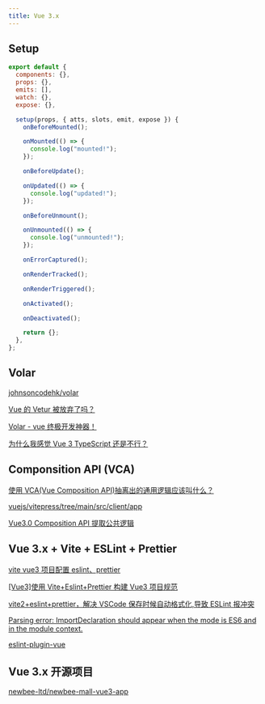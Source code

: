 ```yaml
---
title: Vue 3.x
---
```


## Setup

```js
export default {
  components: {},
  props: {},
  emits: [],
  watch: {},
  expose: {},

  setup(props, { atts, slots, emit, expose }) {
    onBeforeMounted();

    onMounted(() => {
      console.log("mounted!");
    });

    onBeforeUpdate();

    onUpdated(() => {
      console.log("updated!");
    });

    onBeforeUnmount();

    onUnmounted(() => {
      console.log("unmounted!");
    });

    onErrorCaptured();

    onRenderTracked();

    onRenderTriggered();

    onActivated();

    onDeactivated();

    return {};
  },
};
```

## Volar

[johnsoncodehk/volar](https://github.com/johnsoncodehk/volar)

[Vue 的 Vetur 被放弃了吗？](https://www.zhihu.com/question/460113658/answer/1900442618)

[Volar - vue 终极开发神器！](https://www.imooc.com/article/317810)

[为什么我感觉 Vue 3 TypeScript 还是不行？](https://www.zhihu.com/question/453332049/answer/1844784032)

## Componsition API (VCA)

[使用 VCA(Vue Composition API)抽离出的通用逻辑应该叫什么？](https://www.zhihu.com/question/412605622)

[vuejs/vitepress/tree/main/src/client/app](https://github.com/vuejs/vitepress/tree/main/src/client/app)

[Vue3.0 Composition API 提取公共逻辑](https://ljylk.cn/?p=762)

## Vue 3.x + Vite + ESLint + Prettier

[vite vue3 项目配置 eslint、prettier](https://talktocomputer.site/blogs/152/)

[[Vue3]使用 Vite+Eslint+Prettier 构建 Vue3 项目规范](https://blog.csdn.net/sinat_41822552/article/details/123212109)

[vite2+eslint+prettier，解决 VSCode 保存时候自动格式化,导致 ESLint 报冲突](https://blog.csdn.net/u013915263/article/details/121277231)

[Parsing error: ImportDeclaration should appear when the mode is ES6 and in the module context.](https://www.cnblogs.com/notfound/p/12377684.html)

[eslint-plugin-vue](https://eslint.vuejs.org/rules/multi-word-component-names.html)

## Vue 3.x 开源项目

[newbee-ltd/newbee-mall-vue3-app](https://github.com/newbee-ltd/newbee-mall-vue3-app)

